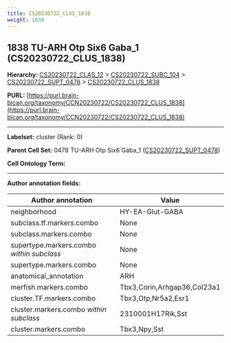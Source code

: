 ```yaml
---
title: CS20230722_CLUS_1838
weight: 1838
---
```

## 1838 TU-ARH Otp Six6 Gaba_1 (CS20230722_CLUS_1838)
<b>Hierarchy: </b>
[CS20230722_CLAS_12](../CS20230722_CLAS_12) >
[CS20230722_SUBC_104](../CS20230722_SUBC_104) >
[CS20230722_SUPT_0478](../CS20230722_SUPT_0478) >
[CS20230722_CLUS_1838](../CS20230722_CLUS_1838)

**PURL:** [https://purl.brain-bican.org/taxonomy/CCN20230722/CS20230722_CLUS_1838](https://purl.brain-bican.org/taxonomy/CCN20230722/CS20230722_CLUS_1838)

---


**Labelset:** cluster (Rank: 0)

**Parent Cell Set:** 0478 TU-ARH Otp Six6 Gaba_1 ([CS20230722_SUPT_0478](../CS20230722_SUPT_0478))



**Cell Ontology Term:** 

[MARKER GENES.]: #


---

[TRANSFERRED ANNOTATIONS.]: #


[AUTHOR ANNOTATION FIELDS.]: #


**Author annotation fields:**

| Author annotation | Value |
|-------------------|-------|
|neighborhood|HY-EA-Glut-GABA|
|subclass.tf.markers.combo|None|
|subclass.markers.combo|None|
|supertype.markers.combo _within subclass_|None|
|supertype.markers.combo|None|
|anatomical_annotation|ARH|
|merfish.markers.combo|Tbx3,Corin,Arhgap36,Col23a1|
|cluster.TF.markers.combo|Tbx3,Otp,Nr5a2,Esr1|
|cluster.markers.combo _within subclass_|2310001H17Rik,Sst|
|cluster.markers.combo|Tbx3,Npy,Sst|
